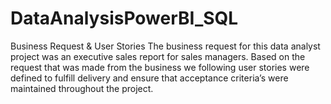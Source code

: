 # DataAnalysisPowerBI_SQL

Business Request & User Stories
The business request for this data analyst project was an executive sales report for sales managers. 
Based on the request that was made from the business we following user stories were defined to fulfill delivery and ensure that acceptance criteria’s were maintained throughout the project.
